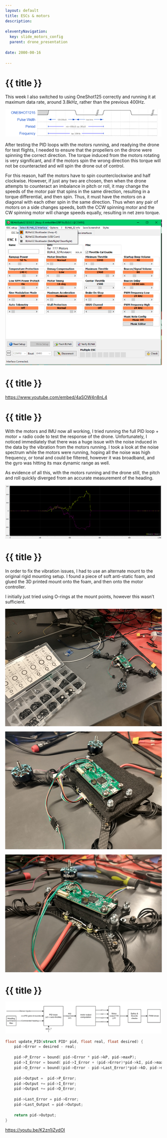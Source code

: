 ```yaml
---
layout: default
title: ESCs & motors
description:

eleventyNavigation:
  key: slide_motors_config
  parent: drone_presentation
  
date: 2000-00-16

---
```


<div class="carousel-item" style="height: 100%">
<h1 class="text-center mt-3">{{ title }}</h1>
<div class="container align-content-center" style="height: 100%">
<div class="row">
<div class="col-lg-6 align-content-center">

This week I also switched to using OneShot125 correctly and running it at maximum data rate, around 3.8kHz, rather than the previous 400Hz.

![alt text](../wk15/wavedrom_oneshot.png "Fig. 15- 20. Oneshot125 Timing diagram.")

After testing the PID loops with the motors running, and readying the drone for test flights, I needed to ensure that the propellers on the drone were spinning the correct direction. The torque induced from the motors rotating is very significant, and if the motors spin the wrong direction this torque will not be counteracted and will spin the drone out of control.

For this reason, half the motors have to spin counterclockwise and half clockwise. However, if just any two are chosen, then when the drone attempts to counteract an imbalance in pitch or roll, it may change the speeds of the motor pair that spins in the same direction, resulting in a torque differential, and then spin. Thus, it must have the motors on a diagonal with each other spin in the same direction. Thus when any pair of motors on a side changes speeds, both the CCW spinning motor and the CW spinning motor will change speeds equally, resulting in net zero torque.

</div>
<div class="col-lg-6 align-content-center">

![alt text](../wk15/config1.png "Fig. 15- 21. BLHeli_32 Configurator")

</div>
</div>
</div>
</div>


<div class="carousel-item" style="height: 100%">
<h1 class="text-center mt-3">{{ title }}</h1>
<div class="container align-content-center" style="height: 100%">

https://www.youtube.com/embed/4aSOW4n8nL4

</div>
</div>

<div class="carousel-item" style="height: 100%">
<h1 class="text-center mt-3">{{ title }}</h1>
<div class="container align-content-center" style="height: 100%">

With the motors and IMU now all working, I tried running the full PID loop + motor + radio code to test the response of the drone. Unfortunately, I noticed immediately that there was a huge issue with the noise induced in the data by the vibration from the motors running. 
I took a look at the noise spectrum while the motors were running, hoping all the noise was high frequency, or tonal and could be filtered, however it was broadband, and the gyro was hitting its max dynamic range as well.

As evidence of all this, with the motors running and the drone still, the pitch and roll quickly diverged from an accurate measurement of the heading.


![Alt text](../wk15/image-3.png "Fig. 15- 4. Very messed up gyro readings")

</div>
</div>

<div class="carousel-item" style="height: 100%">
<h1 class="text-center mt-3">{{ title }}</h1>
<div class="container align-content-center" style="height: 100%">
<div class="row">
<div class="col-lg-8 align-content-center">

In order to fix the vibration issues, I had to use an alternate mount to the original rigid mounting setup. I found a piece of soft anti-static foam, and glued the 3D printed mount onto the foam, and then onto the motor controller.

I initially just tried using O-rings at the mount points, however this wasn’t sufficient. 

![Alt text](../wk15/image-4.png "Fig. 15- 5. Trying to use O-rings to damped vibration")

</div>
<div class="col-lg-4 align-content-center">

![Alt text](../wk15/image-5.png "Fig. 15- 6. Trying out foam")

![Alt text](../wk15/image-7.png "Fig. 15- 8. Trying foam and rubber mounts")

</div>
</div>
</div>
</div>

<div class="carousel-item" style="height: 100%">
<h1 class="text-center mt-3">{{ title }}</h1>
<div class="container align-content-center" style="height: 100%">
<div class="row">
<div class="col-lg-2 align-content-center"></div>
<div class="col-lg-8 align-content-center">

![Alt text](../wk13/image-19.png "IMU to motor output data flow")

</div>
<div class="col-lg-2 align-content-center"></div>
</div>

<div class="row">
<div class="col-lg-6 align-content-center">

```c
float update_PID(struct PID* pid, float real, float desired) {
	pid->Error = desired - real;

	pid->P_Error = bound( pid->Error * pid->kP, pid->maxP);
	pid->I_Error = bound( pid->I_Error + (pid->Error)*pid->kI, pid->maxI);
	pid->D_Error = bound((pid->Error - pid->Last_Error)*pid->kD, pid->maxD);

	pid->Output =  pid->P_Error;
	pid->Output += pid->I_Error;
	pid->Output += pid->D_Error;

	pid->Last_Error = pid->Error;
	pid->Last_Output = pid->Output;

	return pid->Output;
}
```

</div>
<div class="col-lg-6 align-content-center">

https://youtu.be/K2zn1jZydOI

</div>
</div>
</div>
</div>